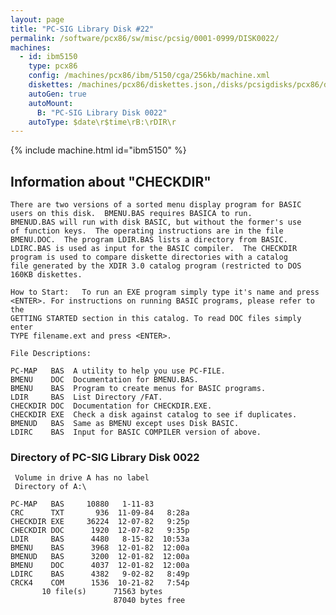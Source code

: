 ```yaml
---
layout: page
title: "PC-SIG Library Disk #22"
permalink: /software/pcx86/sw/misc/pcsig/0001-0999/DISK0022/
machines:
  - id: ibm5150
    type: pcx86
    config: /machines/pcx86/ibm/5150/cga/256kb/machine.xml
    diskettes: /machines/pcx86/diskettes.json,/disks/pcsigdisks/pcx86/diskettes.json
    autoGen: true
    autoMount:
      B: "PC-SIG Library Disk 0022"
    autoType: $date\r$time\rB:\rDIR\r
---
```


{% include machine.html id="ibm5150" %}

## Information about "CHECKDIR"

    There are two versions of a sorted menu display program for BASIC
    users on this disk.  BMENU.BAS requires BASICA to run.
    BMENUD.BAS will run with disk BASIC, but without the former's use
    of function keys.  The operating instructions are in the file
    BMENU.DOC.  The program LDIR.BAS lists a directory from BASIC.
    LDIRC.BAS is used as input for the BASIC compiler.  The CHECKDIR
    program is used to compare diskette directories with a catalog
    file generated by the XDIR 3.0 catalog program (restricted to DOS
    160KB diskettes.
    
    How to Start:   To run an EXE program simply type it's name and press
    <ENTER>. For instructions on running BASIC programs, please refer to the
    GETTING STARTED section in this catalog. To read DOC files simply enter
    TYPE filename.ext and press <ENTER>.
    
    File Descriptions:
    
    PC-MAP   BAS  A utility to help you use PC-FILE.
    BMENU    DOC  Documentation for BMENU.BAS.
    BMENU    BAS  Program to create menus for BASIC programs.
    LDIR     BAS  List Directory /FAT.
    CHECKDIR DOC  Documentation for CHECKDIR.EXE.
    CHECKDIR EXE  Check a disk against catalog to see if duplicates.
    BMENUD   BAS  Same as BMENU except uses Disk BASIC.
    LDIRC    BAS  Input for BASIC COMPILER version of above.

### Directory of PC-SIG Library Disk 0022

     Volume in drive A has no label
     Directory of A:\

    PC-MAP   BAS     10880   1-11-83
    CRC      TXT       936  11-09-84   8:28a
    CHECKDIR EXE     36224  12-07-82   9:25p
    CHECKDIR DOC      1920  12-07-82   9:35p
    LDIR     BAS      4480   8-15-82  10:53a
    BMENU    BAS      3968  12-01-82  12:00a
    BMENUD   BAS      3200  12-01-82  12:00a
    BMENU    DOC      4037  12-01-82  12:00a
    LDIRC    BAS      4382   9-02-82   8:49p
    CRCK4    COM      1536  10-21-82   7:54p
           10 file(s)      71563 bytes
                           87040 bytes free
